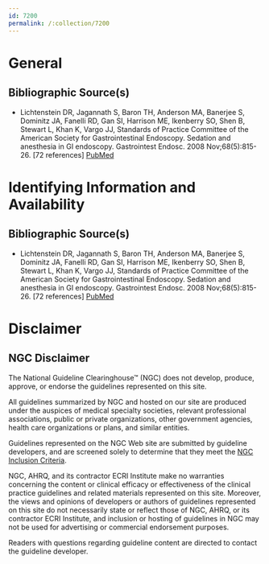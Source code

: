 ```yaml
---
id: 7200
permalink: /:collection/7200
---
```


# General

## Bibliographic Source(s)

- Lichtenstein DR, Jagannath S, Baron TH, Anderson MA, Banerjee S, Dominitz JA, Fanelli RD, Gan SI, Harrison ME, Ikenberry SO, Shen B, Stewart L, Khan K, Vargo JJ, Standards of Practice Committee of the American Society for Gastrointestinal Endoscopy. Sedation and anesthesia in GI endoscopy. Gastrointest Endosc. 2008 Nov;68(5):815-26. [72 references] [ PubMed ](http://www.ncbi.nlm.nih.gov/entrez/query.fcgi?cmd=Retrieve&db=pubmed&dopt=Abstract&list_uids=18984096)

# Identifying Information and Availability

## Bibliographic Source(s)

- Lichtenstein DR, Jagannath S, Baron TH, Anderson MA, Banerjee S, Dominitz JA, Fanelli RD, Gan SI, Harrison ME, Ikenberry SO, Shen B, Stewart L, Khan K, Vargo JJ, Standards of Practice Committee of the American Society for Gastrointestinal Endoscopy. Sedation and anesthesia in GI endoscopy. Gastrointest Endosc. 2008 Nov;68(5):815-26. [72 references] [ PubMed ](http://www.ncbi.nlm.nih.gov/entrez/query.fcgi?cmd=Retrieve&db=pubmed&dopt=Abstract&list_uids=18984096)

# Disclaimer

## NGC Disclaimer

The National Guideline Clearinghouse™ (NGC) does not develop, produce, approve, or endorse the guidelines represented on this site.

All guidelines summarized by NGC and hosted on our site are produced under the auspices of medical specialty societies, relevant professional associations, public or private organizations, other government agencies, health care organizations or plans, and similar entities.

Guidelines represented on the NGC Web site are submitted by guideline developers, and are screened solely to determine that they meet the [NGC Inclusion Criteria](/help-and-about/summaries/inclusion-criteria).

NGC, AHRQ, and its contractor ECRI Institute make no warranties concerning the content or clinical efficacy or effectiveness of the clinical practice guidelines and related materials represented on this site. Moreover, the views and opinions of developers or authors of guidelines represented on this site do not necessarily state or reflect those of NGC, AHRQ, or its contractor ECRI Institute, and inclusion or hosting of guidelines in NGC may not be used for advertising or commercial endorsement purposes.

Readers with questions regarding guideline content are directed to contact the guideline developer.

